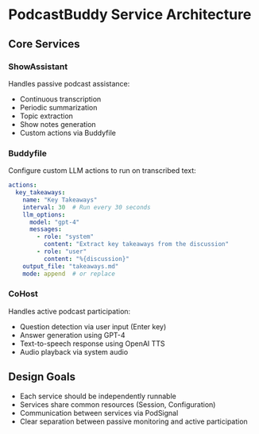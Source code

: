 # PodcastBuddy Service Architecture

## Core Services

### ShowAssistant
Handles passive podcast assistance:
- Continuous transcription
- Periodic summarization
- Topic extraction
- Show notes generation
- Custom actions via Buddyfile

### Buddyfile
Configure custom LLM actions to run on transcribed text:
```yaml
actions:
  key_takeaways:
    name: "Key Takeaways"
    interval: 30  # Run every 30 seconds
    llm_options:
      model: "gpt-4"
      messages:
        - role: "system"
          content: "Extract key takeaways from the discussion"
        - role: "user"
          content: "%{discussion}"
    output_file: "takeaways.md"
    mode: append  # or replace
```

### CoHost
Handles active podcast participation:
- Question detection via user input (Enter key)
- Answer generation using GPT-4
- Text-to-speech response using OpenAI TTS
- Audio playback via system audio

## Design Goals
- Each service should be independently runnable
- Services share common resources (Session, Configuration)
- Communication between services via PodSignal
- Clear separation between passive monitoring and active participation
